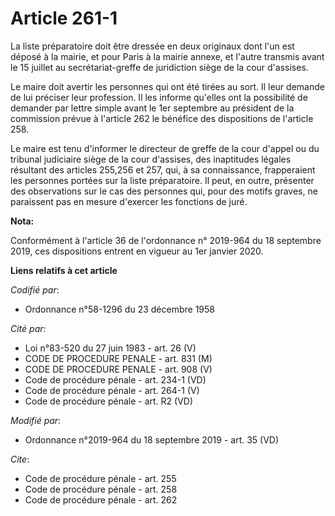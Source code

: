 # Article 261-1

La liste préparatoire doit être dressée en deux originaux dont l'un est déposé à la mairie, et pour Paris à la mairie annexe,
et l'autre transmis avant le 15 juillet au secrétariat-greffe de juridiction siège de la cour d'assises. 

Le maire doit avertir les personnes qui ont été tirées au sort. Il leur demande de lui préciser leur profession. Il les
informe qu'elles ont la possibilité de demander par lettre simple avant le 1er septembre au président de la commission prévue
à l'article 262 le bénéfice des dispositions de l'article 258. 

Le maire est tenu d'informer le directeur de greffe de la cour d'appel ou du   tribunal judiciaire siège de la cour
d'assises, des inaptitudes légales résultant des articles 255,256 et 257, qui, à sa connaissance, frapperaient les personnes
portées sur la liste préparatoire. Il peut, en outre, présenter des observations sur le cas des personnes qui, pour des
motifs graves, ne paraissent pas en mesure d'exercer les fonctions de juré.

**Nota:**

Conformément à l'article 36 de l'ordonnance n° 2019-964 du 18 septembre 2019, ces dispositions entrent en vigueur au 1er
janvier 2020.

**Liens relatifs à cet article**

_Codifié par_:

  - Ordonnance n°58-1296 du 23 décembre 1958

_Cité par_:

  - Loi n°83-520 du 27 juin 1983 - art. 26 (V)
  - CODE DE PROCEDURE PENALE - art. 831 (M)
  - CODE DE PROCEDURE PENALE - art. 908 (V)
  - Code de procédure pénale - art. 234-1 (VD)
  - Code de procédure pénale - art. 264-1 (V)
  - Code de procédure pénale - art. R2 (VD)

_Modifié par_:

  - Ordonnance n°2019-964 du 18 septembre 2019 - art. 35 (VD)

_Cite_:

  - Code de procédure pénale - art. 255
  - Code de procédure pénale - art. 258
  - Code de procédure pénale - art. 262
